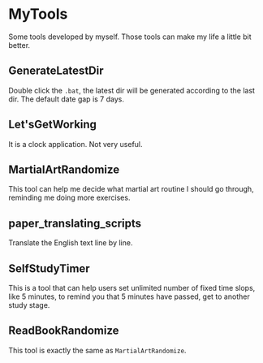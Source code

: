 # MyTools
Some tools developed by myself. Those tools can make my life a little bit better. 

## GenerateLatestDir
Double click the `.bat`, the latest dir will be generated according to the last dir. The default date gap is 7 days. 

## Let'sGetWorking
It is a clock application. Not very useful. 

## MartialArtRandomize
This tool can help me decide what martial art routine I should go through, reminding me doing more exercises. 

## paper_translating_scripts
Translate the English text line by line. 

## SelfStudyTimer
This is a tool that can help users set unlimited number of fixed time slops, like 5 minutes, to remind you that 5 minutes have passed, get to another study stage. 

## ReadBookRandomize
This tool is exactly the same as `MartialArtRandomize`. 


